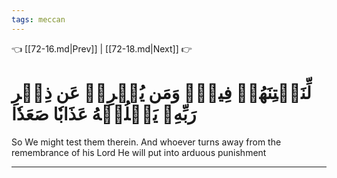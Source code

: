 ```yaml
---
tags: meccan
---
```


👈 [[72-16.md|Prev]] | [[72-18.md|Next]] 👉

# لِّنَفۡتِنَهُمۡ فِيهِۚ وَمَن يُعۡرِضۡ عَن ذِكۡرِ رَبِّهِۦ يَسۡلُكۡهُ عَذَابٗا صَعَدٗا

So We might test them therein. And whoever turns away from the remembrance of his Lord He will put into arduous punishment

---

